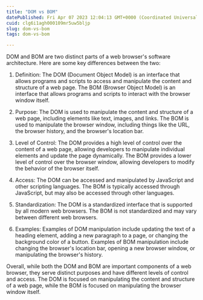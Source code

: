 ```yaml
---
title: "DOM vs BOM"
datePublished: Fri Apr 07 2023 12:04:13 GMT+0000 (Coordinated Universal Time)
cuid: clg6i1agh000109mr5uw5bljp
slug: dom-vs-bom
tags: dom-vs-bom

---
```


DOM and BOM are two distinct parts of a web browser's software architecture. Here are some key differences between the two:

1. Definition: The DOM (Document Object Model) is an interface that allows programs and scripts to access and manipulate the content and structure of a web page. The BOM (Browser Object Model) is an interface that allows programs and scripts to interact with the browser window itself.
    
2. Purpose: The DOM is used to manipulate the content and structure of a web page, including elements like text, images, and links. The BOM is used to manipulate the browser window, including things like the URL, the browser history, and the browser's location bar.
    
3. Level of Control: The DOM provides a high level of control over the content of a web page, allowing developers to manipulate individual elements and update the page dynamically. The BOM provides a lower level of control over the browser window, allowing developers to modify the behavior of the browser itself.
    
4. Access: The DOM can be accessed and manipulated by JavaScript and other scripting languages. The BOM is typically accessed through JavaScript, but may also be accessed through other languages.
    
5. Standardization: The DOM is a standardized interface that is supported by all modern web browsers. The BOM is not standardized and may vary between different web browsers.
    
6. Examples: Examples of DOM manipulation include updating the text of a heading element, adding a new paragraph to a page, or changing the background color of a button. Examples of BOM manipulation include changing the browser's location bar, opening a new browser window, or manipulating the browser's history.
    

Overall, while both the DOM and BOM are important components of a web browser, they serve distinct purposes and have different levels of control and access. The DOM is focused on manipulating the content and structure of a web page, while the BOM is focused on manipulating the browser window itself.